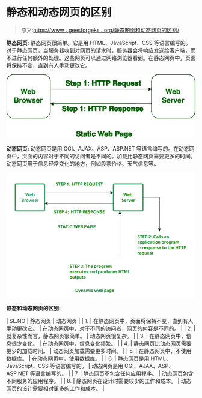 # 静态和动态网页的区别

> 原文:[https://www . geesforgeks . org/静态网页和动态网页的区别/](https://www.geeksforgeeks.org/difference-between-static-and-dynamic-web-pages/)

**静态网页:**
静态网页很简单。它是用 HTML、JavaScript、CSS 等语言编写的。对于静态网页，当服务器收到对网页的请求时，服务器会将响应发送给客户端，而不进行任何额外的处理。这些网页可以通过网络浏览器看到。在静态网页中，页面将保持不变，直到有人手动更改它。

![](img/c7e52e01e9ab6b2c6f8d0f0365d2b4fd.png)

**动态网页:**
动态网页是用 CGI、AJAX、ASP、ASP.NET 等语言编写的。在动态网页中，页面的内容对于不同的访问者是不同的。加载比静态网页需要更多的时间。动态网页用于信息经常变化的地方，例如股票价格、天气信息等。

![](img/fd329b6fa63d58cdc8c6bf56625b4360.png)

**静态和动态网页的区别:**

| SL.NO | 静态网页 | 动态网页 |
| 1. | 在静态网页中，页面将保持不变，直到有人手动更改它。 | 在动态网页中，对于不同的访问者，网页的内容是不同的。 |
| 2. | 就复杂性而言，静态网页很简单。 | 动态网页很复杂。 |
| 3. | 在静态网页中，信息很少变化。 | 在动态网页中，信息变化频繁。 |
| 4. | 静态网页比动态网页需要更少的加载时间。 | 动态网页加载需要更多时间。 |
| 5. | 在静态网页中，不使用数据库。 | 在动态网页中，使用数据库。 |
| 6. | 静态网页是用 HTML、JavaScript、CSS 等语言编写的。 | 动态网页是用 CGI、AJAX、ASP、ASP.NET 等语言编写的。 |
| 7. | 静态网页不包含任何应用程序。 | 动态网页包含不同服务的应用程序。 |
| 8. | 静态网页在设计时需要较少的工作和成本。 | 动态网页的设计需要相对更多的工作和成本。 |